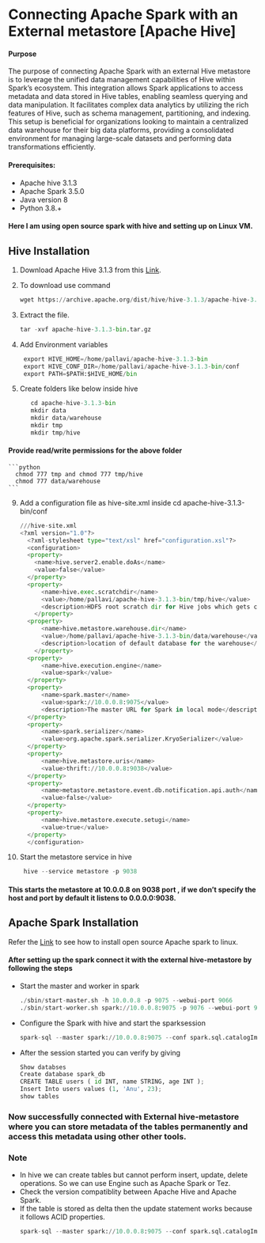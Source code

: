 # Connecting Apache Spark with an External metastore [Apache Hive]

#### Purpose
The purpose of connecting Apache Spark with an external Hive metastore is to leverage the unified data management capabilities of Hive within Spark’s ecosystem. This integration allows Spark applications to access metadata and data stored in Hive tables, enabling seamless querying and data manipulation. It facilitates complex data analytics by utilizing the rich features of Hive, such as schema management, partitioning, and indexing. This setup is beneficial for organizations looking to maintain a centralized data warehouse for their big data platforms, providing a consolidated environment for managing large-scale datasets and performing data transformations efficiently.

#### Prerequisites:
* Apache hive 3.1.3
* Apache Spark 3.5.0
* Java version 8
* Python 3.8.+<br/>
#### Here I am using open source spark with hive and setting up on Linux VM.

## Hive Installation
1. Download Apache Hive 3.1.3 from this [Link](https://hive.apache.org/general/downloads/).
2. To download use command
   ```python
   wget https://archive.apache.org/dist/hive/hive-3.1.3/apache-hive-3.1.3-bin.tar.gz
   ```

3. Extract the file.
   ```python
   tar -xvf apache-hive-3.1.3-bin.tar.gz
   ```
5. Add Environment variables
   ```python
    export HIVE_HOME=/home/pallavi/apache-hive-3.1.3-bin
    export HIVE_CONF_DIR=/home/pallavi/apache-hive-3.1.3-bin/conf
    export PATH=$PATH:$HIVE_HOME/bin
   ```
7. Create folders like below inside hive
   ```python
      cd apache-hive-3.1.3-bin
      mkdir data
      mkdir data/warehouse
      mkdir tmp
      mkdir tmp/hive
   ```
#### Provide read/write permissions for the above folder

    ```python
      chmod 777 tmp and chmod 777 tmp/hive
      chmod 777 data/warehouse
    ```
9. Add a configuration file as hive-site.xml inside cd apache-hive-3.1.3-bin/conf
    ```python
    ///hive-site.xml
    <?xml version="1.0"?>
      <?xml-stylesheet type="text/xsl" href="configuration.xsl"?>
      <configuration>
      <property>
        <name>hive.server2.enable.doAs</name>
        <value>false</value>
      </property>
      <property>
          <name>hive.exec.scratchdir</name>
          <value>/home/pallavi/apache-hive-3.1.3-bin/tmp/hive</value>
          <description>HDFS root scratch dir for Hive jobs which gets created</description>
        </property>
      <property>
          <name>hive.metastore.warehouse.dir</name>
          <value>/home/pallavi/apache-hive-3.1.3-bin/data/warehouse</value>
          <description>location of default database for the warehouse</description>
        </property>
      <property>
          <name>hive.execution.engine</name>
          <value>spark</value>
      </property>
      <property>
          <name>spark.master</name>
          <value>spark://10.0.0.8:9075</value>
          <description>The master URL for Spark in local mode</description>
      </property>
      <property>
          <name>spark.serializer</name>
          <value>org.apache.spark.serializer.KryoSerializer</value>
      </property>
      <property>
          <name>hive.metastore.uris</name>
          <value>thrift://10.0.0.8:9038</value>
      </property>
      <property>
          <name>metastore.metastore.event.db.notification.api.auth</name>
          <value>false</value>
      </property>
      <property>
          <name>hive.metastore.execute.setugi</name>
          <value>true</value>
      </property>
      </configuration>

      ```

7. Start the metastore service in hive
   ```python
    hive --service metastore -p 9038
   ```
#### This starts the metastore at 10.0.0.8 on 9038 port , if we don’t specify the host and port by default it listens to 0.0.0.0:9038.  


## Apache Spark Installation
Refer the [Link](https://github.com/DataSturdy/FrameWorks/tree/main/Superset) to see how to install open source Apache spark to linux.

#### After setting up the spark connect it with the external hive-metastore by following the steps

* Start the master and worker in spark
  ```python
  ./sbin/start-master.sh -h 10.0.0.8 -p 9075 --webui-port 9066
  ./sbin/start-worker.sh spark://10.0.0.8:9075 -p 9076 --webui-port 9068
  ```

* Configure the Spark with hive and start the sparksession
  ```python
  spark-sql --master spark://10.0.0.8:9075 --conf spark.sql.catalogImplementation=hive --conf spark.sql.warehouse.dir=/home/pallavi/apache-hive-3.1.3-bin/data/warehouse --conf spark.hadoop.hive.metastore.uris=thrift://10.0.0.8:9038 --conf spark.sql.hive.metastore.jars=maven --conf spark.sql.hive.metastore.version=3.1.3
  ```

* After the session started you can verify by giving
  ```python
  Show databses
  Create database spark_db
  CREATE TABLE users ( id INT, name STRING, age INT );
  Insert Into users values (1, 'Anu', 23);
  show tables
  ```

### Now successfully connected with External hive-metastore where you can store metadata of the tables permanently and access this metadata using other other tools.


### Note
* In hive we can create tables but cannot perform insert, update, delete operations. So we can use Engine such as Apache Spark or Tez.
* Check the version compatiblity between Apache Hive and Apache Spark.
* If the table is stored as delta then the update statement works because it follows ACID properties.
  ```python
  spark-sql --master spark://10.0.0.8:9075 --conf spark.sql.catalogImplementation=hive --conf spark.sql.warehouse.dir=/home/pallavi/apache-hive-3.1.3-bin/data/warehouse --conf spark.hadoop.hive.metastore.uris=thrift://10.0.0.8:9038 --conf spark.sql.hive.metastore.jars=maven --conf spark.sql.hive.metastore.version=3.1.3 --conf "spark.sql.extensions=io.delta.sql.DeltaSparkSessionExtension" --conf "spark.sql.catalog.spark_catalog=org.apache.spark.sql.delta.catalog.DeltaCatalog"
  ```





  




